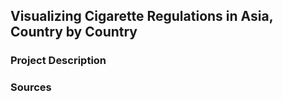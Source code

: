 ## Visualizing Cigarette Regulations in Asia, Country by Country

### Project Description

### Sources
